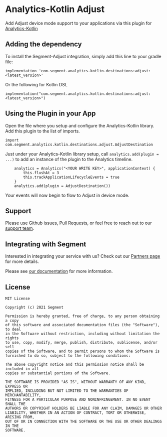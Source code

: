 # Analytics-Kotlin Adjust

Add Adjust device mode support to your applications via this plugin for [Analytics-Kotlin](https://github.com/segmentio/analytics-kotlin)

## Adding the dependency
To install the Segment-Adjust integration, simply add this line to your gradle file:

```
implementation 'com.segment.analytics.kotlin.destinations:adjust:<latest_version>'
```

Or the following for Kotlin DSL

```
implementation("com.segment.analytics.kotlin.destinations:adjust:<latest_version>")
```


## Using the Plugin in your App

Open the file where you setup and configure the Analytics-Kotlin library.  Add this plugin to the list of imports.

```
import com.segment.analytics.kotlin.destinations.adjust.AdjustDestination
```

Just under your Analytics-Kotlin library setup, call `analytics.add(plugin = ...)` to add an instance of the plugin to the Analytics timeline.

```
    analytics = Analytics("<YOUR WRITE KEY>", applicationContext) {
        this.flushAt = 3
        this.trackApplicationLifecycleEvents = true
    }
    analytics.add(plugin = AdjustDestination())
```

Your events will now begin to flow to Adjust in device mode.


## Support

Please use Github issues, Pull Requests, or feel free to reach out to our [support team](https://segment.com/help/).

## Integrating with Segment

Interested in integrating your service with us? Check out our [Partners page](https://segment.com/partners/) for more details.

Please see [our documentation](https://segment.com/docs/integrations/adjust/) for more information.

## License
```
MIT License

Copyright (c) 2021 Segment

Permission is hereby granted, free of charge, to any person obtaining a copy
of this software and associated documentation files (the "Software"), to deal
in the Software without restriction, including without limitation the rights
to use, copy, modify, merge, publish, distribute, sublicense, and/or sell
copies of the Software, and to permit persons to whom the Software is
furnished to do so, subject to the following conditions:

The above copyright notice and this permission notice shall be included in all
copies or substantial portions of the Software.

THE SOFTWARE IS PROVIDED "AS IS", WITHOUT WARRANTY OF ANY KIND, EXPRESS OR
IMPLIED, INCLUDING BUT NOT LIMITED TO THE WARRANTIES OF MERCHANTABILITY,
FITNESS FOR A PARTICULAR PURPOSE AND NONINFRINGEMENT. IN NO EVENT SHALL THE
AUTHORS OR COPYRIGHT HOLDERS BE LIABLE FOR ANY CLAIM, DAMAGES OR OTHER
LIABILITY, WHETHER IN AN ACTION OF CONTRACT, TORT OR OTHERWISE, ARISING FROM,
OUT OF OR IN CONNECTION WITH THE SOFTWARE OR THE USE OR OTHER DEALINGS IN THE
SOFTWARE.
```
